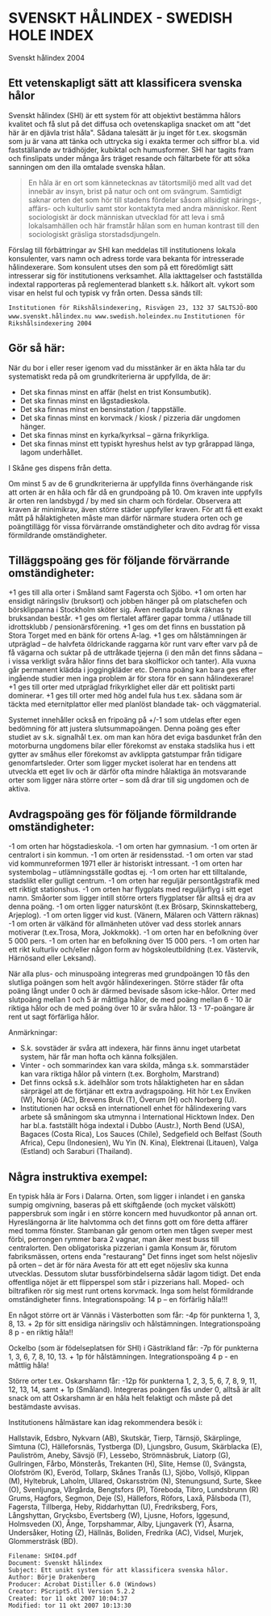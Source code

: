 # SVENSKT HÅLINDEX - SWEDISH HOLE INDEX

Svenskt hålindex 2004


## Ett vetenskapligt sätt att klassificera svenska hålor
Svenskt hålindex (SHI) är ett system för att objektivt bestämma hålors kvalitet och få slut på det diffusa och ovetenskapliga snacket om att "det här är en djävla trist håla". Sådana talesätt är ju inget för t.ex. skogsmän som ju är vana att tänka och uttrycka sig i exakta termer och siffror bl.a. vid fastställande av trädhöjder, kubiktal och humusformer. SHI har tagits fram och finslipats under många års träget resande och fältarbete för att söka sanningen om den illa omtalade svenska hålan.



> En håla är en ort som kännetecknas av tätortsmiljö med allt vad det innebär av insyn, brist på natur och ont om svängrum. Samtidigt saknar orten det som hör till stadens fördelar såsom allsidigt närings-, affärs- och kulturliv samt stor kontaktyta med andra människor. Rent sociologiskt är dock människan utvecklad för att leva i små lokalsamhällen och här framstår hålan som en human kontrast till den sociologiskt gräsliga storstadsdjungeln.



Förslag till förbättringar av SHI kan meddelas till institutionens lokala konsulenter, vars namn och adress torde vara bekanta för intresserade hålindexerare. Som konsulent utses den som på ett föredömligt sätt intresserar sig för institutionens verksamhet.
Alla iakttagelser och fastställda indextal rapporteras på reglementerad blankett s.k. hålkort alt. vykort som visar en helst ful och typisk vy från orten. Dessa sänds till:

`Institutionen för Rikshålsindexering, Risvägen 23, 132 37 SALTSJÖ-BOO`
`www.svenskt.hålindex.nu www.swedish.holeindex.nu`
`Institutionen för Rikshålsindexering 2004`





## Gör så här:

När du bor i eller reser igenom vad du misstänker är en äkta håla tar du systematiskt reda på om grundkriterierna är uppfyllda, de är:
* Det ska finnas minst en affär (helst en trist Konsumbutik).
* Det ska finnas minst en lågstadieskola.
* Det ska finnas minst en bensinstation / tappställe.
* Det ska finnas minst en korvmack / kiosk / pizzeria där ungdomen hänger.
* Det ska finnas minst en kyrka/kyrksal – gärna frikyrkliga.
* Det ska finnas minst ett typiskt hyreshus helst av typ grårappad länga, lagom underhållet.

I Skåne ges dispens från detta.


Om minst 5 av de 6 grundkriterierna är uppfyllda finns överhängande risk att orten är en håla och får då en grundpoäng på 10. Om kraven inte uppfylls är orten ren landsbygd / by med sin charm och fördelar.
Observera att kraven är minimikrav, även större städer uppfyller kraven. För att få ett exakt mått på hålaktigheten måste man därför närmare studera orten och ge poängtillägg för vissa förvärrande omständigheter och dito avdrag för vissa förmildrande omständigheter.


## Tilläggspoäng ges för följande förvärrande omständigheter:

+1 ges till alla orter i Småland samt Fagersta och Sjöbo.
+1 om orten har ensidigt näringsliv (bruksort) och jobben hänger på om platschefen och börsklipparna i Stockholm sköter sig. Även nedlagda bruk räknas ty bruksandan består.
+1 ges om flertalet affärer gapar tomma / utlånade till idrottsklubb / pensionärsförening.
+1 ges om det finns en busstation på Stora Torget med en bänk för ortens A-lag.
+1 ges om hålstämningen är utpräglad – de halvfeta öldrickande raggarna kör runt varv efter varv på de få vägarna och suktar på de uttråkade tjejerna (i den mån det finns sådana – i vissa verkligt svåra hålor finns det bara skolflickor och tanter). Alla vuxna går permanent klädda i joggingkläder etc. Denna poäng kan bara ges efter ingående studier men inga problem är för stora för en sann hålindexerare!
+1 ges till orter med utpräglad frikyrklighet eller där ett politiskt parti dominerar.
+1 ges till orter med hög andel fula hus t.ex. sådana som är täckta med eternitplattor eller med planlöst blandade tak- och väggmaterial.

Systemet innehåller också en fripoäng på +/-1 som utdelas efter egen bedömning för att justera slutsummapoängen. Denna poäng ges efter studiet av s.k. signalhål t.ex. om man kan höra det eviga basdunket från den motorburna ungdomens bilar eller förekomst av enstaka stadslika hus i ett gytter av småhus eller förekomst av avklippta gatstumpar från tidigare genomfartsleder. Orter som ligger mycket isolerat har en tendens att utveckla ett eget liv och är därför ofta mindre hålaktiga än motsvarande orter som ligger nära större orter – som då drar till sig ungdomen och de aktiva.



## Avdragspoäng ges för följande förmildrande omständigheter:

-1 om orten har högstadieskola.
-1 om orten har gymnasium.
-1 om orten är centralort i sin kommun.
-1 om orten är residensstad.
-1 om orten var stad vid kommunreformen 1971 eller är historiskt intressant.
-1 om orten har systembolag – utlämningsställe godtas ej.
-1 om orten har ett tilltalande, stadslikt eller gulligt centrum.
-1 om orten har reguljär persontågstrafik med ett riktigt stationshus.
-1 om orten har flygplats med reguljärflyg i sitt eget namn. Småorter som ligger intill större orters flygplatser får alltså ej dra av denna poäng.
-1 om orten ligger naturskönt (t.ex Brösarp, Skinnskatteberg, Arjeplog).
-1 om orten ligger vid kust. (Vänern, Mälaren och Vättern räknas)
-1 om orten är välkänd för allmänheten utöver vad dess storlek annars motiverar (t.ex.Trosa, Mora, Jokkmokk).
-1 om orten har en befolkning över 5 000 pers.
-1 om orten har en befolkning över 15 000 pers.
-1 om orten har ett rikt kulturliv och/eller någon form av högskoleutbildning (t.ex. Västervik, Härnösand eller Leksand).


När alla plus- och minuspoäng integreras med grundpoängen 10 fås den slutliga poängen som helt avgör hålindexeringen. Större städer får ofta poäng långt under 0 och är därmed bevisade såsom icke-hålor. Orter med slutpoäng mellan 1 och 5 är måttliga hålor, de med poäng mellan 6 - 10 är riktiga hålor och de med poäng över 10 är svåra hålor. 13 - 17-poängare är rent ut sagt förfärliga hålor.



Anmärkningar:

* S.k. sovstäder är svåra att indexera, här finns ännu inget utarbetat system, här får man hofta och känna folksjälen.
* Vinter - och sommarindex kan vara skilda, många s.k. sommarstäder kan vara riktiga hålor på vintern (t.ex. Borgholm, Marstrand)
* Det finns också s.k. ädelhålor som trots hålaktigheten har en sådan särprägel att de förtjänar ett extra avdragspoäng. Hit hör t.ex Enviken (W), Norsjö (AC), Brevens Bruk (T), Överum (H) och Norberg (U).
* Institutionen har också en internationell enhet för hålindexering vars arbete så småningom ska utmynna i International Hicktown Index. Den har bl.a. fastställt höga indextal i Dubbo (Austr.), North Bend (USA), Bagaces (Costa Rica), Los Sauces (Chile), Sedgefield och Belfast (South Africa), Cepu (Indonesien), Wu Yin (N. Kina), Elektrenai (Litauen), Valga (Estland) och Saraburi (Thailand).



## Några instruktiva exempel:

En typisk håla är Fors i Dalarna. Orten, som ligger i inlandet i en ganska sumpig omgivning, baseras på ett skiftgående (och mycket välskött) pappersbruk som ingår i en större koncern med huvudkontor på annan ort. Hyreslängorna är lite halvtomma och det finns gott om före detta affärer med tomma fönster. Stambanan går genom orten men tågen sveper mest förbi, perrongen rymmer bara 2 vagnar, man åker mest buss till centralorten. Den obligatoriska pizzerian i gamla Konsum är, förutom fabriksmässen, ortens enda "restaurang" Det finns inget som helst nöjesliv på orten – det är för nära Avesta för att ett eget nöjesliv ska kunna utvecklas. Dessutom slutar bussförbindelserna sådär lagom tidigt. Det enda offentliga nöjet är ett flipperspel som står i pizzerians hall. Moped- och biltrafiken rör sig mest runt ortens korvmack. Inga som helst förmildrande omständigheter finns. Integrationspoäng: 14 p – en förfärlig håla!!!


En något större ort är Vännäs i Västerbotten som får:
-4p för punkterna 1, 3, 8, 13. + 2p för sitt ensidiga näringsliv och hålstämningen. Integrationspoäng 8 p - en riktig håla!!

Ockelbo (som är födelseplatsen för SHI) i Gästrikland får:
-7p för punkterna 1, 3, 6, 7, 8, 10, 13. + 1p för hålstämningen. Integrationspoäng 4 p - en måttlig håla!

Större orter t.ex. Oskarshamn får:
-12p för punkterna 1, 2, 3, 5, 6, 7, 8, 9, 11, 12, 13, 14, samt + 1p (Småland). Integreras poängen fås under 0, alltså är allt snack om att Oskarshamn är en håla helt felaktigt och måste på det bestämdaste avvisas.



Institutionens hålmästare kan idag rekommendera besök i:

Hallstavik, Edsbro, Nykvarn (AB), Skutskär, Tierp, Tärnsjö, Skärplinge, Simtuna (C), Hälleforsnäs, Tystberga (D), Ljungsbro, Gusum, Skärblacka (E), Pauliström, Aneby, Sävsjö (F), Lessebo, Strömnäsbruk, Liatorp (G), Gullringen, Fårbo, Mönsterås, Trekanten (H), Slite, Hemse (I), Svängsta, Olofström (K), Everöd, Tollarp, Skånes Tranås (L), Sjöbo, Vollsjö, Klippan (M), Hyltebruk, Laholm, Ullared, Oskarsström (N), Stenungsund, Surte, Skee (O), Svenljunga, Vårgårda, Bengtsfors (P), Töreboda, Tibro, Lundsbrunn (R) Grums, Hagfors, Segmon, Deje (S), Hällefors, Röfors, Laxå, Pålsboda (T), Fagersta, Tillberga, Heby, Riddarhyttan (U), Fredriksberg, Fors, Långshyttan, Grycksbo, Evertsberg (W), Ljusne, Hofors, Iggesund, Holmsveden (X), Ånge, Torpshammar, Alby, Ljungaverk (Y), Åsarna, Undersåker, Hoting (Z), Hällnäs, Boliden, Fredrika (AC), Vidsel, Murjek, Glommersträsk (BD).



```
Filename: SHI04.pdf
Document: Svenskt hålindex
Subject: Ett unikt system för att klassificera svenska hålor.
Author: Börje Drakenberg
Producer: Acrobat Distiller 6.0 (Windows)
Creator: PScript5.dll Version 5.2.2
Created: tor 11 okt 2007 10:04:37
Modified: tor 11 okt 2007 10:13:30
```
